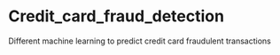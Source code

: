 # Credit_card_fraud_detection
Different machine learning to predict credit card fraudulent transactions

